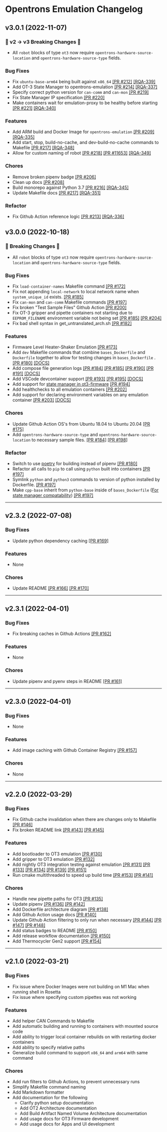# Opentrons Emulation Changelog

## v3.0.1 (2022-11-07)

### :rotating_light: v2 -> v3 Breaking Changes :rotating_light:

- All `robot` blocks of type `ot3` now require `opentrons-hardware-source-location` and
  `opentrons-hardware-source-type` fields.

### Bug Fixes

- Fix `ubuntu-base-arm64` being built against `x86_64`
  [\[PR #212\]](https://github.com/Opentrons/opentrons-emulation/pull/212)
  [\[RQA-339\]](https://opentrons.atlassian.net/browse/RQA-339)
- Add OT-3 State Manager to opentrons-emulation
  [\[PR #214\]](https://github.com/Opentrons/opentrons-emulation/pull/214)
  [\[RQA-337\]](https://opentrons.atlassian.net/browse/RQA-337)
- Specify correct python version for `can-comm` and `can-mon`
  [\[PR #219\]](https://github.com/Opentrons/opentrons-emulation/pull/219)
- Fix State Manager IP specification
  [\[PR #220\]](https://github.com/Opentrons/opentrons-emulation/pull/220)
- Make containers wait for emulation-proxy to be healthy before starting
  [\[PR #221\]](https://github.com/Opentrons/opentrons-emulation/pull/221)
  [\[RQA-340\]](https://opentrons.atlassian.net/browse/RQA-340)

### Features

- Add ARM build and Docker Image for `opentrons-emulation`
  [\[PR #209\]](https://github.com/Opentrons/opentrons-emulation/pull/209)
  [\[RQA-335\]](https://opentrons.atlassian.net/browse/RQA-335)
- Add start, stop, build-no-cache, and dev-build-no-cache commands to Makefile
  [\[PR #217\]](https://github.com/Opentrons/opentrons-emulation/pull/217)
  [\[RQA-348\]](https://opentrons.atlassian.net/browse/RQA-348)
- Allow for custom naming of robot
  [\[PR #218\]](https://github.com/Opentrons/opentrons-emulation/pull/218)
  [\[PR #11653\]](https://github.com/Opentrons/opentrons/pull/11653)
  [\[RQA-349\]](https://opentrons.atlassian.net/browse/RQA-349)

### Chores

- Remove broken pipenv badge [\[PR #206\]](https://github.com/Opentrons/opentrons-emulation/pull/206)
- Clean up docs [\[PR #208\]](https://github.com/Opentrons/opentrons-emulation/pull/208)
- Build monorepo against Python 3.7
  [\[PR #216\]](https://github.com/Opentrons/opentrons-emulation/pull/216)
  [\[RQA-345\]](https://opentrons.atlassian.net/browse/RQA-345)
- Update Makefile docs
  [\[PR #217\]](https://github.com/Opentrons/opentrons-emulation/pull/217)
  [\[RQA-351\]](https://opentrons.atlassian.net/browse/RQA-351)

### Refactor

- Fix Github Action reference logic
  [\[PR #213\]](https://github.com/Opentrons/opentrons-emulation/pull/213)
  [\[RQA-336\]](https://opentrons.atlassian.net/browse/RQA-336)

## v3.0.0 (2022-10-18)

### :rotating_light: Breaking Changes :rotating_light:

- All `robot` blocks of type `ot3` now require `opentrons-hardware-source-location` and
  `opentrons-hardware-source-type` fields.

### Bug Fixes

- Fix `load-container-names` Makefile command [\[PR #172\]](https://github.com/Opentrons/opentrons-emulation/pull/172)
- Fix not appending `local-network` to local network name when `system_unique_id`
  exists. [\[PR #185\]](https://github.com/Opentrons/opentrons-emulation/pull/185)
- Fix `can-mon` and `can-comm` Makefile
  commands [\[PR #197\]](https://github.com/Opentrons/opentrons-emulation/pull/197)
- Fix broken "Test Sample Files" Github Action [\[PR #200\]](https://github.com/Opentrons/opentrons-emulation/pull/200)
- Fix OT-3 gripper and pipette containers not starting due to `EEPROM_FILENAME` environment variable not being set
  [\[PR #185\]](https://github.com/Opentrons/opentrons-emulation/pull/185)
  [\[PR #204\]](https://github.com/Opentrons/opentrons-emulation/pull/204)
- Fix bad shell syntax in
  get_untranslated_arch.sh [\[PR #182\]](https://github.com/Opentrons/opentrons-emulation/pull/182)

### Features

- Firmware Level Heater-Shaker Emulation [\[PR #173\]](https://github.com/Opentrons/opentrons-emulation/pull/173)
- Add `dev` Makefile commands that combine `bases_Dockerfile` and `Dockerfile` together to allow for testing changes in
  `bases_Dockerfile`
  . [\[PR #180\]](https://github.com/Opentrons/opentrons-emulation/pull/180) [\[DOCS\]](https://github.com/Opentrons/opentrons-emulation/tree/release-v3.0.0#how-to-modify-dockerfiles)
- Add compose file generation logs [\[PR #184\]](https://github.com/Opentrons/opentrons-emulation/pull/184)
  [\[PR #185\]](https://github.com/Opentrons/opentrons-emulation/pull/185)
  [\[PR #190\]](https://github.com/Opentrons/opentrons-emulation/pull/190)
  [\[PR #191\]](https://github.com/Opentrons/opentrons-emulation/pull/191)
  [\[DOCS\]](https://github.com/Opentrons/opentrons-emulation/blob/release-v3.0.0/README.md#debugging-docker-compose-file-generation)
- Add VSCode devcontainer support [\[PR #193\]](https://github.com/Opentrons/opentrons-emulation/pull/193)
  [\[PR #195\]](https://github.com/Opentrons/opentrons-emulation/pull/195) [\[DOCS\]](https://github.com/Opentrons/opentrons-emulation/blob/release-v3.0.0/README.md#development-container-devcontainer)
- Add support for [state manager in ot3-firmware](https://github.com/Opentrons/ot3-firmware/tree/main/state_manager)
  [\[PR #194\]](https://github.com/Opentrons/opentrons-emulation/pull/194)
- Add healthchecks to all emulation containers [\[PR #202\]](https://github.com/Opentrons/opentrons-emulation/pull/202)
- Add support for declaring environment variables on any emulation
  container [\[PR #203\]](https://github.com/Opentrons/opentrons-emulation/pull/203) [\[DOCS\]](https://github.com/Opentrons/opentrons-emulation/blob/release-v3.0.0/docs/EMULATION_CONFIGURATION_FILE_KEY_DEFINITIONS.md#specifying-custom-environment-variables)

### Chores

- Update Github Action OS's from Ubuntu 18.04 to Ubuntu
  20.04 [\[PR #175\]](https://github.com/Opentrons/opentrons-emulation/pull/175)
- Add `opentrons-hardware-source-type` and `opentrons-hardware-source-location` to necessary sample files.
  [\[PR #184\]](https://github.com/Opentrons/opentrons-emulation/pull/184)
  [\[PR #198\]](https://github.com/Opentrons/opentrons-emulation/pull/198)

### Refactor

- Switch to use [poetry](https://python-poetry.org/) for building instead of
  pipenv [\[PR #180\]](https://github.com/Opentrons/opentrons-emulation/pull/180)
- Refactor all calls to `pip` to call using `python` built into
  containers [\[PR #197\]](https://github.com/Opentrons/opentrons-emulation/pull/197)
- Symlink `python` and `python3` commands to version of python installed by Dockerfile.
  [\[PR #197\]](https://github.com/Opentrons/opentrons-emulation/pull/197)
- Make `cpp-base` inherit from `python-base` inside
  of `bases_Dockerfile` ([For state manager compatability](https://github.com/Opentrons/ot3-firmware/tree/main/state_manager))
  [\[PR #197\]](https://github.com/Opentrons/opentrons-emulation/pull/197)

______________________________________________________________________

## v2.3.2 (2022-07-08)

### Bug Fixes

- Update python dependency caching [\[PR #169\]](https://github.com/Opentrons/opentrons-emulation/pull/169)

### Features

- None

### Chores

- Update
  README [\[PR #166\]](https://github.com/Opentrons/opentrons-emulation/pull/166) [\[PR #170\]](https://github.com/Opentrons/opentrons-emulation/pull/170)

______________________________________________________________________

## v2.3.1 (2022-04-01)

### Bug Fixes

- Fix breaking caches in Github Actions [\[PR #162\]](https://github.com/Opentrons/opentrons-emulation/pull/162)

### Features

- None

### Chores

- Update pipenv and pyenv steps in README [\[PR #161\]](https://github.com/Opentrons/opentrons-emulation/pull/161)

______________________________________________________________________

## v2.3.0 (2022-04-01)

### Bug Fixes

- None

### Features

- Add image caching with Github Container
  Registry [\[PR #157\]](https://github.com/Opentrons/opentrons-emulation/pull/157)

### Chores

- None

______________________________________________________________________

## v2.2.0 (2022-03-29)

### Bug Fixes

- Fix Github cache invalidation when there are changes only to Makefile
  [\[PR #146\]](https://github.com/Opentrons/opentrons-emulation/pull/146)
- Fix broken README link
  [\[PR #143\]](https://github.com/Opentrons/opentrons-emulation/pull/143)
  [\[PR #145\]](https://github.com/Opentrons/opentrons-emulation/pull/145)

### Features

- Add bootloader to OT3 emulation [\[PR #130\]](https://github.com/Opentrons/opentrons-emulation/pull/130)
- Add gripper to OT3 emulation [\[PR #132\]](https://github.com/Opentrons/opentrons-emulation/pull/132)
- Add nightly OT3 integration testing against emulation
  [\[PR #131\]](https://github.com/Opentrons/opentrons-emulation/pull/131)
  [\[PR #133\]](https://github.com/Opentrons/opentrons-emulation/pull/133)
  [\[PR #134\]](https://github.com/Opentrons/opentrons-emulation/pull/134)
  [\[PR #139\]](https://github.com/Opentrons/opentrons-emulation/pull/139)
  [\[PR #151\]](https://github.com/Opentrons/opentrons-emulation/pull/151)
- Run cmake multithreaded to speed up build time
  [\[PR #153\]](https://github.com/Opentrons/opentrons-emulation/pull/153)
  [\[PR #141\]](https://github.com/Opentrons/opentrons-emulation/pull/141)

### Chores

- Handle new pipette paths for OT3 [\[PR #135\]](https://github.com/Opentrons/opentrons-emulation/pull/135)
- Update pipenv
  [\[PR #136\]](https://github.com/Opentrons/opentrons-emulation/pull/136)
  [\[PR #142\]](https://github.com/Opentrons/opentrons-emulation/pull/142)
- Add Dockerfile architecture diagram [\[PR #138\]](https://github.com/Opentrons/opentrons-emulation/pull/138)
- Add Github Action usage docs [\[PR #140\]](https://github.com/Opentrons/opentrons-emulation/pull/140)
- Update Github Action filtering to only run when necessary
  [\[PR #144\]](https://github.com/Opentrons/opentrons-emulation/pull/144)
  [\[PR #147\]](https://github.com/Opentrons/opentrons-emulation/pull/147)
  [\[PR #148\]](https://github.com/Opentrons/opentrons-emulation/pull/148)
- Add status badges to README [\[PR #150\]](https://github.com/Opentrons/opentrons-emulation/pull/150)
- Add release workflow documentation [\[PR #150\]](https://github.com/Opentrons/opentrons-emulation/pull/152)
- Add Thermocycler Gen2 support [\[PR #154\]](https://github.com/Opentrons/opentrons-emulation/pull/152)

______________________________________________________________________

## v2.1.0 (2022-03-21)

### Bug Fixes

- Fix issue where Docker Images were not building on M1 Mac when running shell in Rosetta
- Fix issue where specifying custom pipettes was not working

### Features

- Add helper CAN Commands to Makefile
- Add automatic building and running to containers with mounted source code
- Add ability to trigger local container rebuilds on with restarting docker containers
- Add ability to specify relative paths
- Generalize build command to support `x86_64` and `arm64` with same command

### Chores

- Add run filters to Github Actions, to prevent unnecessary runs
- Simplify Makefile command naming
- Add Markdown formatter
- Add documentation for the following
  - Clarify python setup documentation
  - Add OT2 Architecture documentation
  - Add Build Artifact Named Volume Architecture documentation
  - Add usage docs for OT3 Firmware development
  - Add usage docs for Apps and UI development
